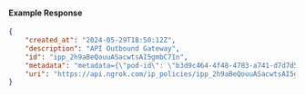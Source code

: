 <!-- Code generated for API Clients. DO NOT EDIT. -->

#### Example Response

```json
{
	"created_at": "2024-05-29T18:50:12Z",
	"description": "API Outbound Gateway",
	"id": "ipp_2h9aBeQouuASacwtsAI5gmbC7In",
	"metadata": "metadata={\"pod-id\": \"b3d9c464-4f48-4783-a741-d7d7d5db310f\"}",
	"uri": "https://api.ngrok.com/ip_policies/ipp_2h9aBeQouuASacwtsAI5gmbC7In"
}
```

